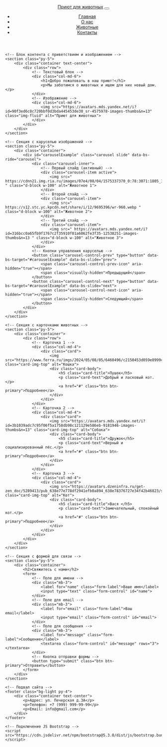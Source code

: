 <!DOCTYPE html>
<html lang="ru">
<head>
    <meta charset="UTF-8">
    <meta name="viewport" content="width=device-width, initial-scale=1.0">
    <title>Портфолио - Приют для животных</title>
    <!-- Подключение CSS Bootstrap -->
    <link href="https://cdn.jsdelivr.net/npm/bootstrap@5.3.0/dist/css/bootstrap.min.css" rel="stylesheet">
    <!-- Подключение собственных стилей -->
    <link rel="stylesheet" href="css/тк4.css">
</head>
<body>
    <!-- Шапка сайта (Navbar) -->
    <header>
        <nav class="navbar navbar-expand-lg navbar-light bg-light">
            <div class="container">
                <!-- Логотип или название сайта -->
                <a class="navbar-brand" href="#">Приют для животных</a>
                <!-- Кнопка для мобильных устройств -->
                <button class="navbar-toggler" type="button" data-bs-toggle="collapse" data-bs-target="#navbarNav" aria-controls="navbarNav" aria-expanded="false" aria-label="Toggle navigation">
                    <span class="navbar-toggler-icon"></span>
                </button>
                <!-- Меню навигации -->
                <div class="collapse navbar-collapse" id="navbarNav">
                    <ul class="navbar-nav">
                        <li class="nav-item">
                            <a class="nav-link active" aria-current="page" href="#">Главная</a>
                        </li>
                        <li class="nav-item">
                            <a class="nav-link" href="#">О нас</a>
                        </li>
                        <li class="nav-item">
                            <a class="nav-link" href="#">Животные</a>
                        </li>
                        <li class="nav-item">
                            <a class="nav-link" href="#">Контакты</a>
                        </li>
                    </ul>
                </div>
            </div>
        </nav>
    </header>

    <!-- Блок контента с приветствием и изображением -->
    <section class="py-5">
        <div class="container text-center">
            <div class="row">
                <!-- Текстовый блок -->
                <div class="col-md-6">
                    <h1>Добро пожаловать в наш приют!</h1>
                    <p>Мы заботимся о животных и ищем для них новый дом.</p>
                </div>
                <!-- Изображение -->
                <div class="col-md-6">
                    <img src="https://avatars.mds.yandex.net/i?id=90f3ed6c8c720bbf0d3bda445453de30_sr-4575978-images-thumbs&n=13" class="img-fluid" alt="Приют для животных">
                </div>
            </div>
        </div>
    </section>

    <!-- Секция с каруселью изображений -->
    <section class="py-5">
        <div class="container">
            <div id="carouselExample" class="carousel slide" data-bs-ride="carousel">
                <div class="carousel-inner">
                    <!-- Первый слайд (активный) -->
                    <div class="carousel-item active">
                        <img src=" https://cdnn21.img.ria.ru/images/07e4/08/04/1575337370_0:78:3071:1805_1920x0_80_0_0_7d1de0d1ac0b2ca5b72ded1f776ca99f.jpg " class="d-block w-100" alt="Животное 1">
                    </div>
                    <!-- Второй слайд -->
                    <div class="carousel-item">
                        <img src=" https://s12.stc.yc.kpcdn.net/share/i/12/9695396/wr-960.webp " class="d-block w-100" alt="Животное 2">
                    </div>
                    <!-- Третий слайд -->
                    <div class="carousel-item">
                        <img src=" https://avatars.mds.yandex.net/i?id=316bcc0a65fb9f1767c2f35910f01a6062fe3f35-12538251-images-thumbs&n=13 " class="d-block w-100" alt="Животное 3">
                    </div>
                </div>
                <!-- Кнопки управления каруселью -->
                <button class="carousel-control-prev" type="button" data-bs-target="#carouselExample" data-bs-slide="prev">
                    <span class="carousel-control-prev-icon" aria-hidden="true"></span>
                    <span class="visually-hidden">Предыдущий</span>
                </button>
                <button class="carousel-control-next" type="button" data-bs-target="#carouselExample" data-bs-slide="next">
                    <span class="carousel-control-next-icon" aria-hidden="true"></span>
                    <span class="visually-hidden">Следующий</span>
                </button>
            </div>
        </div>
    </section>

    <!-- Секция с карточками животных -->
    <section class="py-5">
        <div class="container">
            <div class="row">
                <!-- Карточка 1 -->
                <div class="col-md-4">
                    <div class="card">
                        <img src="https://www.ferra.ru/imgs/2024/05/08/05/6460496/c2150453d059e8999c5f0b211ce334f7c869147c.jpg" class="card-img-top" alt="Кошка">
                        <div class="card-body">
                            <h5 class="card-title">Пушок</h5>
                            <p class="card-text">Добрый и ласковый кот.</p>
                            <a href="#" class="btn btn-primary">Подробнее</a>
                        </div>
                    </div>
                </div>
                <!-- Карточка 2 -->
                <div class="col-md-4">
                    <div class="card">
                        <img src="https://avatars.mds.yandex.net/i?id=3b1039adc7c95f06f5a1758db98c121129e586eb-9181946-images-thumbs&n=13" class="card-img-top" alt="Собака">
                        <div class="card-body">
                            <h5 class="card-title">Дружок</h5>
                            <p class="card-text">Верный и социализированный пёс.</p>
                            <a href="#" class="btn btn-primary">Подробнее</a>
                        </div>
                    </div>
                </div>
                <!-- Карточка 3 -->
                <div class="col-md-4">
                    <div class="card">
                        <img src="https://avatars.dzeninfra.ru/get-zen_doc/5289413/pub_638e77e778df2941efb0a894_638e78376727e34f42b46823/scale_1200" class="card-img-top" alt="Кот">
                        <div class="card-body">
                            <h5 class="card-title">Вася </h5>
                            <p class="card-text">Замечательный, спокойный кот.</p>
                            <a href="#" class="btn btn-primary">Подробнее</a>
                        </div>
                    </div>
                </div>
            </div>
        </div>
    </section>

    <!-- Секция с формой для связи -->
    <section class="py-5">
        <div class="container">
            <h2>Свяжитесь с нами</h2>
            <form>
                <!-- Поле для имени -->
                <div class="mb-3">
                    <label for="name" class="form-label">Ваше имя</label>
                    <input type="text" class="form-control" id="name">
                </div>
                <!-- Поле для email -->
                <div class="mb-3">
                    <label for="email" class="form-label">Ваш email</label>
                    <input type="email" class="form-control" id="email">
                </div>
                <!-- Поле для сообщения -->
                <div class="mb-3">
                    <label for="message" class="form-label">Сообщение</label>
                    <textarea class="form-control" id="message" rows="3"></textarea>
                </div>
                <!-- Кнопка отправки формы -->
                <button type="submit" class="btn btn-primary">Отправить</button>
            </form>
        </div>
    </section>

    <!-- Подвал сайта -->
    <footer class="bg-light py-4">
        <div class="container text-center">
            <p>Адрес: ул. Печерская д.3А</p>
            <p>Телефон: +7 (999) 999-99-99</p>
            <p>Email: info@gmail.com</p>
        </div>
    </footer>

    <!-- Подключение JS Bootstrap -->
    <script src="https://cdn.jsdelivr.net/npm/bootstrap@5.3.0/dist/js/bootstrap.bundle.min.js"></script>
</body>
</html>
